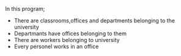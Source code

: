 In this program;
  <ul>
    <li>There are classrooms,offices and departments belonging to the university</li>
   <li>Departmants have offices belonging to them</li>
   <li>There are workers belonging to university</li>
   <li>Every personel works in an office</li>
 </ul>
